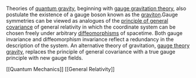 Theories of [quantum gravity](https://en.wikipedia.org/wiki/Quantum_gravity "Quantum gravity"), beginning with [gauge gravitation theory](https://en.wikipedia.org/wiki/Gauge_gravitation_theory "Gauge gravitation theory"), also postulate the existence of a gauge boson known as the [graviton](https://en.wikipedia.org/wiki/Graviton "Graviton").Gauge symmetries can be viewed as analogues of the [principle of general covariance](https://en.wikipedia.org/wiki/Principle_of_general_covariance "Principle of general covariance") of general relativity in which the coordinate system can be chosen freely under arbitrary [diffeomorphisms](https://en.wikipedia.org/wiki/Diffeomorphism "Diffeomorphism") of spacetime. Both gauge invariance and diffeomorphism invariance reflect a redundancy in the description of the system. An alternative theory of gravitation, [gauge theory gravity](https://en.wikipedia.org/wiki/Gauge_theory_gravity "Gauge theory gravity"), replaces the principle of general covariance with a true gauge principle with new gauge fields.

[[Quantum Mechanics]] [[General Relativity]]